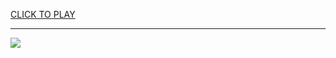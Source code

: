 
<a href="https://premium76.site?title=cannon_basketball_cool_math_games&ref=12M">CLICK TO PLAY</a></h3>
<hr>

<a href="https://premium76.site?title=cannon_basketball_cool_math_games&ref=12M"><img src="https://clearcache.store/games.png"></a>


